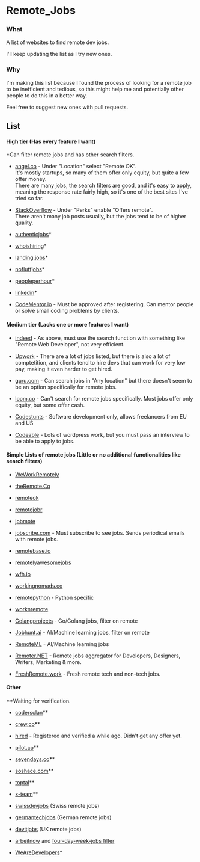 # Remote_Jobs

### What

A list of websites to find remote dev jobs.

I'll keep updating the list as I try new ones.

### Why

I'm making this list because I found the process of looking for a remote job to be inefficient and tedious, so this might help me and potentially other people to do this in a better way.

Feel free to suggest new ones with pull requests.

## List

#### High tier (Has every feature I want)

*Can filter remote jobs and has other search filters.

* [angel.co](https://angel.co/) - Under "Location" select "Remote OK".   
It's mostly startups, so many of them offer only equity, but quite a few offer money.   
There are many jobs, the search filters are good, and it's easy to apply, meaning the response rate fairly high, so it's one of the best sites I've tried so far.

* [StackOverflow](https://stackoverflow.com/jobs?sort=i&r=true) - Under "Perks" enable "Offers remote".  
There aren't many job posts usually, but the jobs tend to be of higher quality.

* [authenticjobs](https://www.authenticjobs.com)*

* [whoishiring](https://whoishiring.io/)*

* [landing.jobs](https://landing.jobs/jobs?page=1&remote=true)*

* [nofluffjobs](https://nofluffjobs.com/#/criteria=remote=100)*

* [peopleperhour](https://www.peopleperhour.com)*

* [linkedin](https://www.linkedin.com/jobs/)*

* [CodeMentor.io](https://www.codementor.io) - Must be approved after registering. Can mentor people or solve small coding problems by clients.

#### Medium tier (Lacks one or more features I want)

* [indeed](https://www.indeed.com) - As above, must use the search function with something like "Remote Web Developer", not very efficient.

* [Upwork](https://www.upwork.com/) - There are a lot of jobs listed, but there is also a lot of comptetition, and clients tend to hire devs that can work for very low pay, making it even harder to get hired.

* [guru.com](http://www.guru.com) - Can search jobs in "Any location" but there doesn't seem to be an option specifically for remote jobs.

* [loom.co](https://www.loom.co) - Can't search for remote jobs specifically. Most jobs offer only equity, but some offer cash.

* [Codestunts](https://codestunts.com/) - Software development only, allows freelancers from EU and US

* [Codeable](https://codeable.io/) - Lots of wordpress work, but you must pass an interview to be able to apply to jobs.

#### Simple Lists of remote jobs (Little or no additional functionalities like search filters)

* [WeWorkRemotely](https://weworkremotely.com/)

* [theRemote.Co](https://theRemote.co)

* [remoteok](https://remoteok.io/remote-dev-jobs)

* [remotejobr](https://remotejobr.com/)

* [jobmote](https://jobmote.com/)

* [jobscribe.com](http://jobscribe.com) - Must subscribe to see jobs. Sends periodical emails with remote jobs.

* [remotebase.io](https://remotebase.io/)

* [remotelyawesomejobs](https://www.remotelyawesomejobs.com/)

* [wfh.io](https://www.wfh.io/)

* [workingnomads.co](https://www.workingnomads.co/jobs)

* [remotepython](https://www.remotepython.com/) - Python specific

* [worknremote](https://worknremote.com)

* [Golangprojects](https://www.golangprojects.com/golang-remote-jobs.html) - Go/Golang jobs, filter on remote

* [Jobhunt.ai](https://jobhunt.ai/machinelearning-remote-jobs.html) - AI/Machine learning jobs, filter on remote 

* [RemoteML](https://remoteml.com/) - AI/Machine learning jobs

* [Remoter.NET](https://remoter.net) - Remote jobs aggregator for Developers, Designers, Writers, Marketing & more.

* [FreshRemote.work](https://freshremote.work/) - Fresh remote tech and non-tech jobs.

#### Other

**Waiting for verification.

* [codersclan](https://www.codersclan.com/)**

* [crew.co](https://crew.co/)**

* [hired](https://hired.com/) - Registered and verified a while ago. Didn't get any offer yet.

* [pilot.co](https://pilot.co/)**

* [sevendays.co](https://www.sevendays.co)**

* [soshace.com](https://soshace.com/)**

* [toptal](https://www.toptal.com)**

* [x-team](https://x-team.com)**

* [swissdevjobs](https://swissdevjobs.ch/jobs/all/remote) (Swiss remote jobs)

* [germantechjobs](https://germantechjobs.de/jobs/all/remote) (German remote jobs)

* [devitjobs](https://devitjobs.uk/jobs/all/remote) (UK remote jobs)

* [arbeitnow](https://arbeitnow.com/remote-jobs) and [four-day-week-jobs filter](https://arbeitnow.com/four-day-week-jobs)

* [WeAreDevelopers](https://www.wearedevelopers.com/)* 

